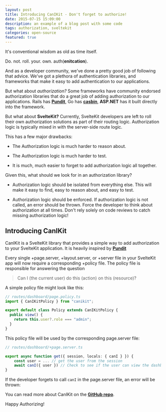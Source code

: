 ```yaml
---
layout: post
title: Introducing CanIKit - Don't forget to authorize!
date: 2015-07-15 15:09:00
description: an example of a blog post with some code
tags: authorization, sveltekit
categories: open-source
featured: true
---
```


It's conventional wisdom as old as time itself.

Do. not. roll. your. own. auth(__enitcation__).

And as a developer community, we've done a pretty good job of following that advice. We've got a plethora of authentication libraries, and frameworks that make it easy to add authentication to our applications.

But what about _authorization?_ Some frameworks have community endorsed authorization libraries that do a great job of adding authorization to our applications. Rails has __[Pundit](https://github.com/varvet/pundit)__, Go has __[casbin](https://github.com/casbin/casbin)__, __ASP.NET__ has it built directly into the framework.

But what about __SvelteKit?__ Currently, SvelteKit developers are left to roll their own authorization solutions as part of their routing logic. Authorization logic is typically mixed in with the server-side route logic.

This has a few major drawbacks:

* The Authorization logic is much harder to reason about.

* The Authorization logic is much harder to test.

* It is much, much easier to forget to add authorization logic all together.

Given this, what should we look for in an authorization library?

* Authorization logic should be isolated from everything else. This will make it easy to find, easy to reason about, and easy to test.

* Authorization logic should be enforced. If authorization logic is not called, an error should be thrown. Force the developer to think about authorization at all times. Don't rely solely on code reviews to catch missing authorization logic!


## Introducing CanIKit

CanIKit is a SvelteKit library that provides a simple way to add authorization to your SvelteKit application. It is heavily inspired by __[Pundit](https://github.com/varvet/pundit)__ 

Every single +page.server, +layout.server, or +server file in your SvelteKit app will now require a corresponding +policy file. The policy file is responsible for answering the question

> Can I (the current user) do this (action) on this (resource)?

A simple policy file might look like this:

```typescript
// routes/dashboard/page.policy.ts
import { CanIKitPolicy } from "canikit";

export default class Policy extends CanIKitPolicy {
  public view() {
    return this.user?.role === "admin";
  }
}
```

This policy file will be used by the corresponding page.server file:

```typescript
// routes/dashboard/+page.server.ts

export async function get({ session, locals: { canI } }) {
    const user = ... // get the user from the session
    await canI({ user }) // Check to see if the user can view the dashboard
}
```

If the developer forgets to call `canI` in the page.server file, an error will be thrown:

You can read more about CanIKit on the __[GitHub repo](https://github.com/tombroomfield/CanIKit)__.


Happy Authorizing!
